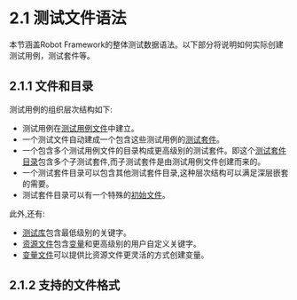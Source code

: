 # 2.1 测试文件语法

本节涵盖Robot Framework的整体测试数据语法。以下部分将说明如何实际创建测试用例，测试套件等。

## 2.1.1 文件和目录

测试用例的组织层次结构如下:

* 测试用例在[测试用例文件]()中建立。
* 一个测试文件自动建成一个包含这些测试用例的[测试套件]()。
* 一个包含多个测试用例文件的目录构成更高级别的测试套件。即这个[测试套件目录]()包含多个子测试套件,而子测试套件是由测试用例文件创建而来的。
* 一个测试套件目录可以包含其他测试套件目录,这种层次结构可以满足深层嵌套的需要。
* 测试套件目录可以有一个特殊的[初始文件]()。

此外,还有:

* [测试库]()包含最低级别的关键字。
* [资源文件]()包含[变量](Variables.md)和更高级别的用户自定义关键字。
* [变量文件]()可以提供比资源文件更灵活的方式创建变量。

## 2.1.2 支持的文件格式

